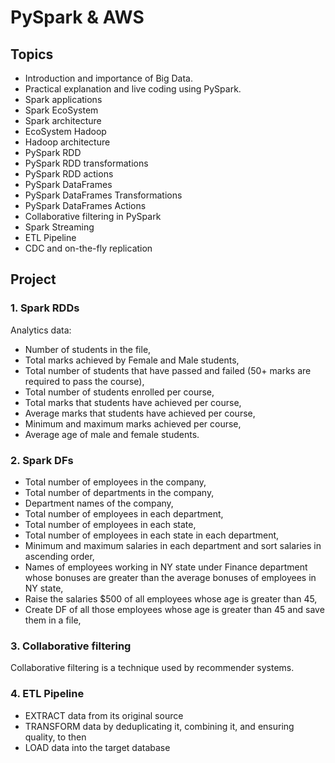 # PySpark & AWS
## Topics 
- Introduction and importance of Big Data.
- Practical explanation and live coding using PySpark.
- Spark applications
- Spark EcoSystem
- Spark architecture
- EcoSystem Hadoop
- Hadoop architecture
- PySpark RDD
- PySpark RDD transformations
- PySpark RDD actions
- PySpark DataFrames
- PySpark DataFrames Transformations
- PySpark DataFrames Actions
- Collaborative filtering in PySpark
- Spark Streaming
- ETL Pipeline
- CDC and on-the-fly replication

## Project

### 1. Spark RDDs

Analytics data:
- Number of students in the file,
- Total marks achieved by Female and Male students,
- Total number of students that have passed and failed (50+ marks are required to pass the course),
- Total number of students enrolled per course,
- Total marks that students have achieved per course,
- Average marks that students have achieved per course,
- Minimum and maximum marks achieved per course,
- Average age of male and female students.


### 2. Spark DFs

- Total number of employees in the company,
- Total number of departments in the company,
- Department names of the company,
- Total number of employees in each department,
- Total number of employees in each state,
- Total number of employees in each state in each department,
- Minimum and maximum salaries in each department and sort salaries in ascending order,
- Names of employees working in NY state under Finance department whose bonuses are greater than the average bonuses of employees in NY state,
- Raise the salaries $500 of all employees whose age is greater than 45,
- Create DF of all those employees whose age is greater than 45 and save them in a file,

### 3. Collaborative filtering

Collaborative filtering is a technique used by recommender systems.

### 4. ETL Pipeline

- EXTRACT data from its original source
- TRANSFORM data by deduplicating it, combining it, and ensuring quality, to then
- LOAD data into the target database